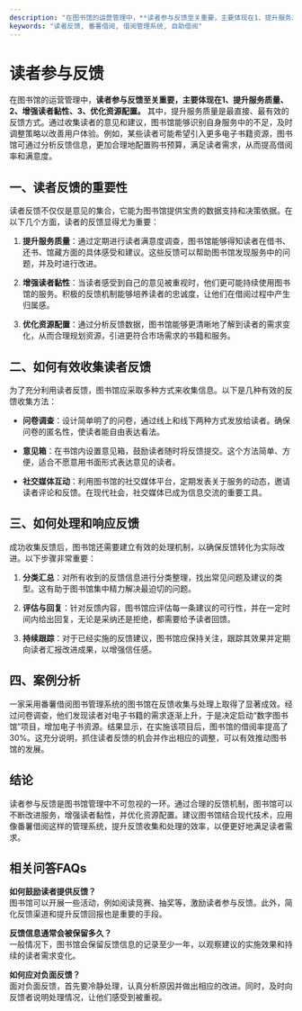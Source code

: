 ```yaml
---
description: "在图书馆的运营管理中，**读者参与反馈至关重要，主要体现在1、提升服务质量、2、增强读者黏性、3、优化资源配置。** 其中，提升服务质量是最直接、最有效的反馈方式。通过收集读者的意见和建议，图书馆能够识别自身服务中的不足，及时调整策略以改善用户体验。例如，某些读者可能希望引入更多电子书籍资源，图书馆可通过分析反馈信息，更加合理地配置购书预算，满足读者需求，从而提高借阅率和满意度。"
keywords: "读者反馈, 番薯借阅, 借阅管理系统, 自助借阅"
---
```

# 读者参与反馈

在图书馆的运营管理中，**读者参与反馈至关重要，主要体现在1、提升服务质量、2、增强读者黏性、3、优化资源配置。** 其中，提升服务质量是最直接、最有效的反馈方式。通过收集读者的意见和建议，图书馆能够识别自身服务中的不足，及时调整策略以改善用户体验。例如，某些读者可能希望引入更多电子书籍资源，图书馆可通过分析反馈信息，更加合理地配置购书预算，满足读者需求，从而提高借阅率和满意度。

## 一、读者反馈的重要性

读者反馈不仅仅是意见的集合，它能为图书馆提供宝贵的数据支持和决策依据。在以下几个方面，读者的反馈显得尤为重要：

1. **提升服务质量**：通过定期进行读者满意度调查，图书馆能够得知读者在借书、还书、馆藏方面的具体感受和建议。这些反馈可以帮助图书馆发现服务中的问题，并及时进行改进。

2. **增强读者黏性**：当读者感受到自己的意见被重视时，他们更可能持续使用图书馆的服务。积极的反馈机制能够培养读者的忠诚度，让他们在借阅过程中产生归属感。

3. **优化资源配置**：通过分析反馈数据，图书馆能够更清晰地了解到读者的需求变化，从而合理规划资源，引进更符合市场需求的书籍和服务。

## 二、如何有效收集读者反馈

为了充分利用读者反馈，图书馆应采取多种方式来收集信息。以下是几种有效的反馈收集方法：

- **问卷调查**：设计简单明了的问卷，通过线上和线下两种方式发放给读者。确保问卷的匿名性，使读者能自由表达看法。

- **意见箱**：在书馆内设置意见箱，鼓励读者随时将反馈提交。这个方法简单、方便，适合不愿意用书面形式表达意见的读者。

- **社交媒体互动**：利用图书馆的社交媒体平台，定期发表关于服务的动态，邀请读者评论和反馈。在现代社会，社交媒体已成为信息交流的重要工具。

## 三、如何处理和响应反馈

成功收集反馈后，图书馆还需要建立有效的处理机制，以确保反馈转化为实际改进。以下步骤非常重要：

1. **分类汇总**：对所有收到的反馈信息进行分类整理，找出常见问题及建议的类型。这有助于图书馆集中精力解决最迫切的问题。

2. **评估与回复**：针对反馈内容，图书馆应评估每一条建议的可行性，并在一定时间内给出回复，无论是采纳还是拒绝，都需要给予读者回馈。

3. **持续跟踪**：对于已经实施的反馈建议，图书馆应保持关注，跟踪其效果并定期向读者汇报改进成果，以增强信任感。

## 四、案例分析

一家采用番薯借阅图书管理系统的图书馆在反馈收集与处理上取得了显著成效。经过问卷调查，他们发现读者对电子书籍的需求逐渐上升，于是决定启动“数字图书馆”项目，增加电子书资源。结果显示，在实施该项目后，图书馆的借阅率提高了30%。这充分说明，抓住读者反馈的机会并作出相应的调整，可以有效推动图书馆的发展。

## 结论

读者参与反馈是图书馆管理中不可忽视的一环。通过合理的反馈机制，图书馆可以不断改进服务，增强读者黏性，并优化资源配置。建议图书馆结合现代技术，应用像番薯借阅这样的管理系统，提升反馈收集和处理的效率，以便更好地满足读者需求。

## 相关问答FAQs

**如何鼓励读者提供反馈？**  
图书馆可以开展一些活动，例如阅读竞赛、抽奖等，激励读者参与反馈。此外，简化反馈渠道和提升反馈回报也是重要的手段。

**反馈信息通常会被保留多久？**  
一般情况下，图书馆会保留反馈信息的记录至少一年，以观察建议的实施效果和持续的读者需求变化。

**如何应对负面反馈？**  
面对负面反馈，首先要冷静处理，认真分析原因并做出相应的改进。同时，及时向反馈者说明处理情况，让他们感受到被重视。
